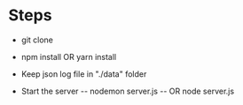 # Steps

- git clone

- npm install OR yarn install

- Keep json log file in "./data" folder

- Start the server
  -- nodemon server.js
  -- OR node server.js

